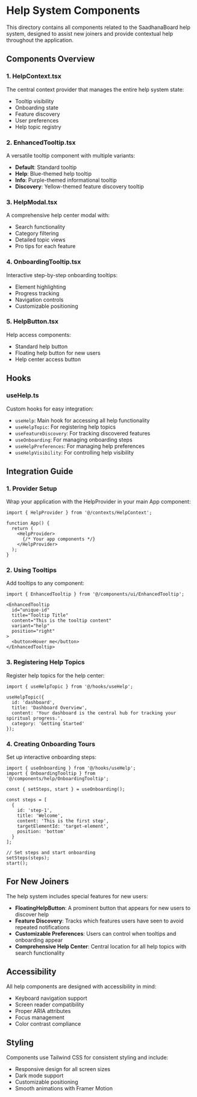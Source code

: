 # Help System Components

This directory contains all components related to the SaadhanaBoard help system, designed to assist new joiners and provide contextual help throughout the application.

## Components Overview

### 1. HelpContext.tsx
The central context provider that manages the entire help system state:
- Tooltip visibility
- Onboarding state
- Feature discovery
- User preferences
- Help topic registry

### 2. EnhancedTooltip.tsx
A versatile tooltip component with multiple variants:
- **Default**: Standard tooltip
- **Help**: Blue-themed help tooltip
- **Info**: Purple-themed informational tooltip
- **Discovery**: Yellow-themed feature discovery tooltip

### 3. HelpModal.tsx
A comprehensive help center modal with:
- Search functionality
- Category filtering
- Detailed topic views
- Pro tips for each feature

### 4. OnboardingTooltip.tsx
Interactive step-by-step onboarding tooltips:
- Element highlighting
- Progress tracking
- Navigation controls
- Customizable positioning

### 5. HelpButton.tsx
Help access components:
- Standard help button
- Floating help button for new users
- Help center access button

## Hooks

### useHelp.ts
Custom hooks for easy integration:
- `useHelp`: Main hook for accessing all help functionality
- `useHelpTopic`: For registering help topics
- `useFeatureDiscovery`: For tracking discovered features
- `useOnboarding`: For managing onboarding steps
- `useHelpPreferences`: For managing help preferences
- `useHelpVisibility`: For controlling help visibility

## Integration Guide

### 1. Provider Setup
Wrap your application with the HelpProvider in your main App component:

```tsx
import { HelpProvider } from '@/contexts/HelpContext';

function App() {
  return (
    <HelpProvider>
      {/* Your app components */}
    </HelpProvider>
  );
}
```

### 2. Using Tooltips
Add tooltips to any component:

```tsx
import { EnhancedTooltip } from '@/components/ui/EnhancedTooltip';

<EnhancedTooltip
  id="unique-id"
  title="Tooltip Title"
  content="This is the tooltip content"
  variant="help"
  position="right"
>
  <button>Hover me</button>
</EnhancedTooltip>
```

### 3. Registering Help Topics
Register help topics for the help center:

```tsx
import { useHelpTopic } from '@/hooks/useHelp';

useHelpTopic({
  id: 'dashboard',
  title: 'Dashboard Overview',
  content: 'Your dashboard is the central hub for tracking your spiritual progress.',
  category: 'Getting Started'
});
```

### 4. Creating Onboarding Tours
Set up interactive onboarding steps:

```tsx
import { useOnboarding } from '@/hooks/useHelp';
import { OnboardingTooltip } from '@/components/help/OnboardingTooltip';

const { setSteps, start } = useOnboarding();

const steps = [
  {
    id: 'step-1',
    title: 'Welcome',
    content: 'This is the first step',
    targetElementId: 'target-element',
    position: 'bottom'
  }
];

// Set steps and start onboarding
setSteps(steps);
start();
```

## For New Joiners

The help system includes special features for new users:
- **FloatingHelpButton**: A prominent button that appears for new users to discover help
- **Feature Discovery**: Tracks which features users have seen to avoid repeated notifications
- **Customizable Preferences**: Users can control when tooltips and onboarding appear
- **Comprehensive Help Center**: Central location for all help topics with search functionality

## Accessibility

All help components are designed with accessibility in mind:
- Keyboard navigation support
- Screen reader compatibility
- Proper ARIA attributes
- Focus management
- Color contrast compliance

## Styling

Components use Tailwind CSS for consistent styling and include:
- Responsive design for all screen sizes
- Dark mode support
- Customizable positioning
- Smooth animations with Framer Motion